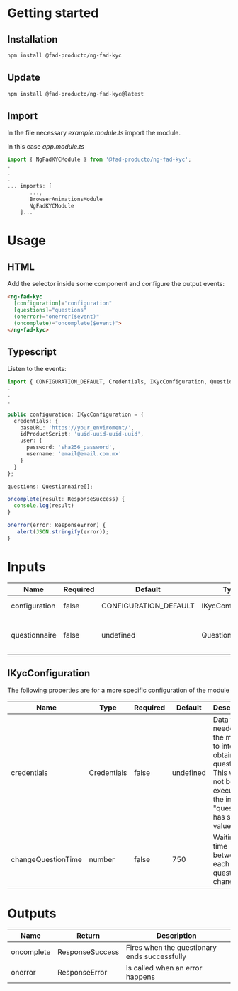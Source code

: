 # Getting started

## Installation

``` bash
npm install @fad-producto/ng-fad-kyc
```

## Update
``` bash
npm install @fad-producto/ng-fad-kyc@latest
```

## Import

In the file necessary *example.module.ts* import the module.

In this case  *app.module.ts*

``` ts
import { NgFadKYCModule } from '@fad-producto/ng-fad-kyc';
.
.
.
... imports: [
       ...,
       BrowserAnimationsModule 
       NgFadKYCModule
    ]...
```

# Usage

## HTML


Add the selector inside some component and configure the output events:


``` html
<ng-fad-kyc
  [configuration]="configuration"
  [questions]="questions"
  (onerror)="onerror($event)"
  (oncomplete)="oncomplete($event)">
</ng-fad-kyc>
```

## Typescript 

Listen to the events:

``` ts
import { CONFIGURATION_DEFAULT, Credentials, IKycConfiguration, Questionnaire, ResponseError, ResponseSuccess } from '@fad-producto/ng-fad-kyc';
.
.
.

public configuration: IKycConfiguration = {
  credentials: {
    baseURL: 'https://your_enviroment/',
    idProductScript: 'uuid-uuid-uuid-uuid',
    user: {
      password: 'sha256_password',
      username: 'email@email.com.mx'
    }
  }
};

questions: Questionnaire[];

oncomplete(result: ResponseSuccess) {
  console.log(result)
}

onerror(error: ResponseError) {
   alert(JSON.stringify(error));
}

```



# Inputs


| Name           | Required   | Default                                 |  Type                  | Description                                            |
| -------------- | ---------- | --------------------------------------- | ---------------------- | ------------------------------------------------------ |
| configuration  |   false    |  CONFIGURATION_DEFAULT                  | IKycConfiguration      | Configuration module                                   |
| questionnaire  |   false    |  undefined                              | Questionnaire          | Questions that will be displayed on the screen         |


## IKycConfiguration
The following properties are for a more specific configuration of the module

| Name                | Type                       |  Required  | Default                   | Description                                                |
| ------------------- | -------------------------- | ---------- |-------------------------- | ---------------------------------------------------------- |
| credentials         | Credentials                |  false     | undefined                 | Data that is needed for the module to internally obtain the questions. This would not be executed if the input "questions" has some value   |
| changeQuestionTime  | number                |  false     | 750                 |  Waiting time between each question change   |


# Outputs

| Name        | Return          | Description                                  |
| ----------- | --------------- | -------------------------------------------- |
| oncomplete  | ResponseSuccess | Fires when the questionary ends successfully |
| onerror     | ResponseError   | Is called when an error happens              |

